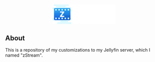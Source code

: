 <p align="center">
  <img src="https://raw.githubusercontent.com/ItsMeZany/zStream/main/assets/icon-transparent.png" width="40%" />
</p>

## About

This is a repository of my customizations to my Jellyfin server, which I named "zStream".

